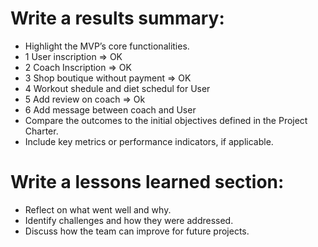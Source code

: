 # Write a results summary:
- Highlight the MVP’s core functionalities.
- 1 User inscription => OK 
- 2 Coach Inscription => OK 
- 3 Shop boutique without payment => OK 
- 4 Workout shedule and diet schedul for User 
- 5 Add review on coach => Ok 
- 6 Add message between coach and User 
- Compare the outcomes to the initial objectives defined in the Project Charter.
- Include key metrics or performance indicators, if applicable.

# Write a lessons learned section:
- Reflect on what went well and why.
- Identify challenges and how they were addressed.
- Discuss how the team can improve for future projects.
